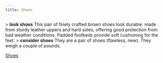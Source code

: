 ```yaml
---
title: Shoes
---
```


\> **look shoes**
This pair of finely crafted brown shoes look durable: made from sturdy
leather
uppers and hard soles, offering good protection from bad weather
conditions.
Padded footbeds provide soft cushioning for the feet.
\> **consider shoes**
They are a pair of shoes (flawless, new).
They weigh a couple of pounds.

[Shoes](Category:_Cloth_equipment "wikilink")